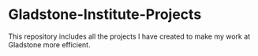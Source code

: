 # Gladstone-Institute-Projects
This repository includes all the projects I have created to make my work at Gladstone more efficient.
